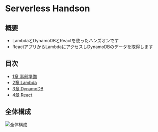 # Serverless Handson

## 概要

- LambdaとDynamoDBとReactを使ったハンズオンです
- ReactアプリからLambdaにアクセスしDynamoDBのデータを取得します

## 目次

- [1章 事前準備](/1_setup)
- [2章 Lambda](/2_lambda)
- [3章 DynamoDB](/3_dynamodb)
- [4章 React](/4_react)

## 全体構成

![全体構成](/images/0_1.png)
